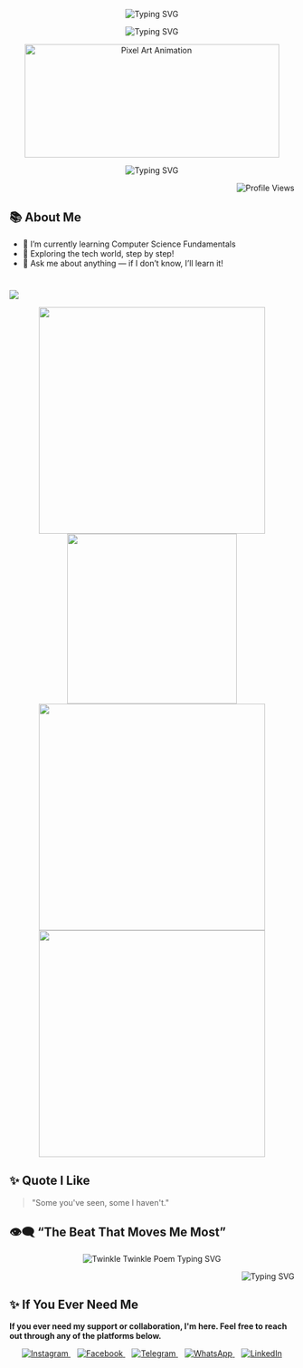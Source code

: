 <!-- 👋 Intro (from your original) -->
 <p align="center">
  <img src="https://readme-typing-svg.demolab.com?font=Fira+Code&size=36&duration=2000&pause=1500&color=FF0000&center=true&width=600&lines=Hi+I'm+J+M+FAHIM+HASAN" alt="Typing SVG" />
</p>

<!-- identity-->
<p align="middle">
  <img src="https://readme-typing-svg.demolab.com?font=Fira+Code&size=20&duration=2000&pause=5000&color=FF0000&center=true&width=600&lines=Computer+Science+and+Engineering+Student" alt="Typing SVG" />
</p>



<!-- gif image-->
<p align="center"> <img src="https://i.pinimg.com/originals/fb/c6/f3/fbc6f31bd3b84159470b973aca7e0f97.gif" 
                    width="450" height="200"
                    alt="Pixel Art Animation" /> </p> 

<!-- eng.intro-->
<p align="center">
  <img src="https://readme-typing-svg.demolab.com?font=Fira+Code&duration=3000&pause=1000&center=true&width=435&lines=Aspiring+Developer;Learning+Every+Day;Future+Coder+In+Progress" alt="Typing SVG" />
</p>

<!-- profile views-->
<p align="right">
  <img src="https://komarev.com/ghpvc/?username=jmfaheemhasan&label=Profile+Views&color=dc143c&style=for-the-badge" alt="Profile Views" />
</p>



## 📚 About Me

- 🔭 I’m currently learning Computer Science Fundamentals
- 🌱 Exploring the tech world, step by step!
- 💬 Ask me about anything — if I don’t know, I’ll learn it!



<!-- 📊 Stats (gradient look) -->

<!--STATS-START-->
# <p align="center">
  <img src="https://readme-typing-svg.herokuapp.com?center=true&lines=Tracking+my+progress+daily..." />
</p>


 <p align="center" style="margin:0;">
  <img src="https://github-readme-stats.vercel.app/api?username=jmfaheemhasan&show_icons=true&theme=dracula&hide_border=true&bg_color=90,232526,414345,ff9900&title_color=ffffff&text_color=ffffff&cache_seconds=3600" width="400" />
</p>

<div align="center">
  <img src="https://github-readme-stats.vercel.app/api/top-langs/?username=jmfaheemhasan&layout=compact&theme=dracula&hide_border=true&bg_color=90,232526,414345,ff9900&title_color=ffffff&text_color=ffffff&cache_seconds=3600" width="300" />
  <br/>
  <img src="https://github-readme-streak-stats.herokuapp.com?user=jmfaheemhasan&theme=dracula&hide_border=true&background=90,232526,414345,ff9900&fire=ff7f00&currStreakLabel=ffffff" width="400" />
</div>


 <p align="center" style="margin:0;">
  <img src="https://github-profile-trophy.vercel.app/?username=jmfaheemhasan&theme=dracula&no-frame=true&row=2&column=4" width="400" />
</p>


<!--STATS-END--> 


## ✨ Quote I Like
> "Some you've seen, some I haven't."



## 👁‍🗨 “The Beat That Moves Me Most”
<p align="center">
  <img src="https://readme-typing-svg.demolab.com?font=Fira+Code&fontSize=48&duration=5000&pause=1500&color=FF0000&center=true&width=600&lines=Twinkle,+twinkle,+little+star;How+I+wonder+what+you+are!;Up+above+the+world+so+high;Like+a+diamond+in+the+sky.;When+the+blazing+sun+is+gone;When+he+nothing+shines+upon;Then+you+show+your+little+light;Twinkle,+twinkle,+all+the+night." alt="Twinkle Twinkle Poem Typing SVG" />
</p>

<p align="right">
  <img src="https://readme-typing-svg.demolab.com?font=Fira+Code&size=28&duration=5000&pause=2000&color=FF2C2C&center=true&width=700&lines=The+Battle+Of+The+Soul;With+The+Devil" alt="Typing SVG" />
</p>



## ✨ If You Ever Need Me
**If you ever need my support or collaboration, I'm here. Feel free to reach out through any of the platforms below.**

<p align="center">
  <a href="https://www.instagram.com/fahimhassan311?igsh=MXgwdTlxNDFrcDNmbA==" target="_blank">
    <img src="https://img.icons8.com/fluency/48/instagram-new.png" alt="Instagram"/>  
  </a>
  &nbsp;&nbsp;
  <a href="https://www.facebook.com/share/15n5ZoV588/" target="_blank">
    <img src="https://img.icons8.com/fluency/48/facebook-new.png" alt="Facebook"/>
  </a>
  &nbsp;&nbsp;
  <a href="https://t.me/jmfaheemhasan" target="_blank">
    <img src="https://img.icons8.com/fluency/48/telegram-app.png" alt="Telegram"/>
  </a>
  &nbsp;&nbsp;
  <a href="https://wa.me/8801893380852" target="_blank">
    <img src="https://img.icons8.com/fluency/48/whatsapp.png" alt="WhatsApp"/>
  </a>
  &nbsp;&nbsp;
  <a href="https://www.linkedin.com/in/j-m-fahim-hasan" target="_blank">
    <img src="https://img.icons8.com/fluency/48/linkedin.png" alt="LinkedIn"/>
  </a>
</p>



